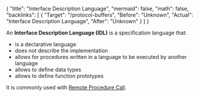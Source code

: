 {
	"title": "Interface Description Language",
	"mermaid": false,
	"math": false,
	"backlinks": [
		{
			"Target": "/protocol-buffers",
			"Before": "Unknown",
			"Actual": "Interface Description Language",
			"After": "Unknown"
		}
	]
}

An **Interface Description Language (IDL)** is a specification language that:

- is a declarative language
- does not describe the implementation
- allows for procedures written in a language to be executed by another language
- allows to define data types
- allows to define function prototypes

It is commonly used with [Remote Procedure Call](/remote-procedure-call/).
